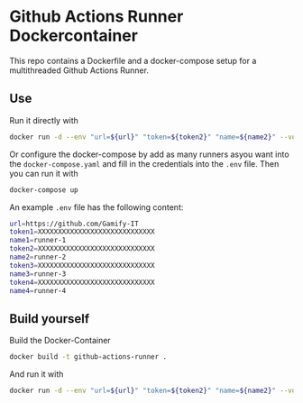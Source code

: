 # Github Actions Runner Dockercontainer

This repo contains a Dockerfile and a docker-compose setup for a multithreaded Github Actions Runner.

## Use
Run it directly with
```sh
docker run -d --env "url=${url}" "token=${token2}" "name=${name2}" --volume "/var/run/docker.sock:/var/run/docker.sock" --name github-actions-runner ghcr.io/gamify-it/github-actions-runner
```
Or configure the docker-compose by add as many runners asyou want into the `docker-compose.yaml` and fill in the credentials into the `.env` file. Then you can run it with
```sh
docker-compose up
```
An example `.env` file has the following content:
```sh
url=https://github.com/Gamify-IT
token1=XXXXXXXXXXXXXXXXXXXXXXXXXXXXX
name1=runner-1
token2=XXXXXXXXXXXXXXXXXXXXXXXXXXXXX
name2=runner-2
token3=XXXXXXXXXXXXXXXXXXXXXXXXXXXXX
name3=runner-3
token4=XXXXXXXXXXXXXXXXXXXXXXXXXXXXX
name4=runner-4
```

## Build yourself

Build the Docker-Container
```sh
docker build -t github-actions-runner .
```
And run it with
```sh
docker run -d --env "url=${url}" "token=${token2}" "name=${name2}" --volume "/var/run/docker.sock:/var/run/docker.sock" --name github-actions-runner github-actions-runner
```